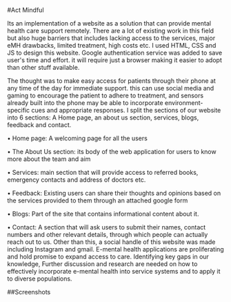 #Act Mindful

Its an implementation of a website as a solution that can provide mental health care support remotely. There are a lot of existing work in this field but also huge barriers that includes lacking access to the services, major eMH drawbacks, limited treatment, high costs etc. I used HTML, CSS and JS to design this website. Google authentication service was added to save user's time and effort. it will require just a browser making it easier to adopt than other stuff available.

The thought was to make easy access for patients through their phone at any time of the day for immediate support. this can use social media and gaming to encourage the patient to adhere to treatment, and sensors already built into the phone may be able to incorporate environment-specific cues and appropriate responses. I split the sections of our website into 6 sections: A Home page, an about us section, services, blogs, feedback and contact.

• Home page:
A welcoming page for all the users

• The About Us section:
its body of the web application for users to know more about the team and aim

• Services:
main section that will provide access to referred books, emergency contacts and address of doctors etc.

• Feedback:
Existing users can share their thoughts and opinions based on the services provided to them through an attached google form

• Blogs:
Part of the site that contains informational content about it.

• Contact:
A section that will ask users to submit their names, contact numbers and other relevant details, through which people can actually reach out to us. Other than this, a social handle of this website was made including Instagram and gmail. E-mental health applications are proliferating and hold promise to expand access to care. Identifying key gaps in our knowledge, Further discussion and research are needed on how to effectively incorporate e-mental health into service systems and to apply it to diverse populations.

##Screenshots
